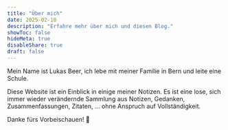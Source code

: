 ```yaml
---
title: "Über mich"
date: 2025-02-10
description: "Erfahre mehr über mich und diesen Blog."
showToc: false
hideMeta: true
disableShare: true
draft: false
---
```


Mein Name ist Lukas Beer, ich lebe mit meiner Familie in Bern und leite eine Schule.

Diese Website ist ein Einblick in einige meiner Notizen. Es ist eine lose, sich immer wieder verändernde Sammlung aus Notizen, Gedanken, Zusammenfassungen, Zitaten, ... ohne Anspruch auf Vollständigkeit.

Danke fürs Vorbeischauen! 🚀

